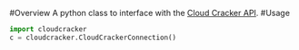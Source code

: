 #Overview
A python class to interface with the [Cloud Cracker API](https://www.cloudcracker.com/developers.html).
#Usage
```python
import cloudcracker
c = cloudcracker.CloudCrackerConnection()
```